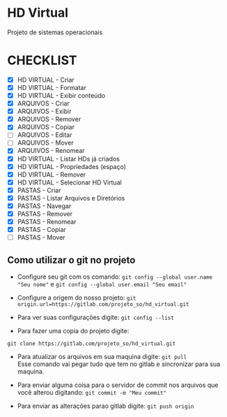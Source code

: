 
# HD Virtual
Projeto de sistemas operacionais

# CHECKLIST

- [x] HD VIRTUAL - Criar
- [x] HD VIRTUAL - Formatar
- [x] HD VIRTUAL - Exibir conteúdo
- [x] ARQUIVOS - Criar
- [x] ARQUIVOS - Exibir
- [x] ARQUIVOS - Remover
- [x] ARQUIVOS - Copiar
- [ ] ARQUIVOS - Editar
- [ ] ARQUIVOS - Mover
- [x] ARQUIVOS - Renomear
- [x] HD VIRTUAL - Listar HDs já criados
- [x] HD VIRTUAL - Propriedades (espaço)
- [x] HD VIRTUAL - Remover
- [x] HD VIRTUAL - Selecionar HD Virtual
- [x] PASTAS - Criar
- [x] PASTAS - Listar Arquivos e Diretórios
- [x] PASTAS - Navegar
- [x] PASTAS - Remover
- [x] PASTAS - Renomear
- [x] PASTAS - Copiar
- [ ] PASTAS - Mover

## Como utilizar o git no projeto

* Configure seu git com os comando: `git config --global user.name  "Seu nome"` e `git config --global user.email "Seu email"`

* Configure a origem do nosso projeto: `git origin.url=https://gitlab.com/projeto_so/hd_virtual.git`

* Para ver suas configurações digite: `git config --list`

* Para fazer uma copia do projeto digite:   

`git clone https://gitlab.com/projeto_so/hd_virtual.git`

* Para atualizar os arquivos em sua maquina digite: `git pull` \
    Esse comando vai pegar tudo que tem no gitlab e sincronizar para sua maquina.

* Para enviar alguma coisa para o servidor de commit nos arquivos que você alterou digitando: `git commit -m "Meu commit"`

* Para enviar as alterações parao gitlab digite: `git push origin`